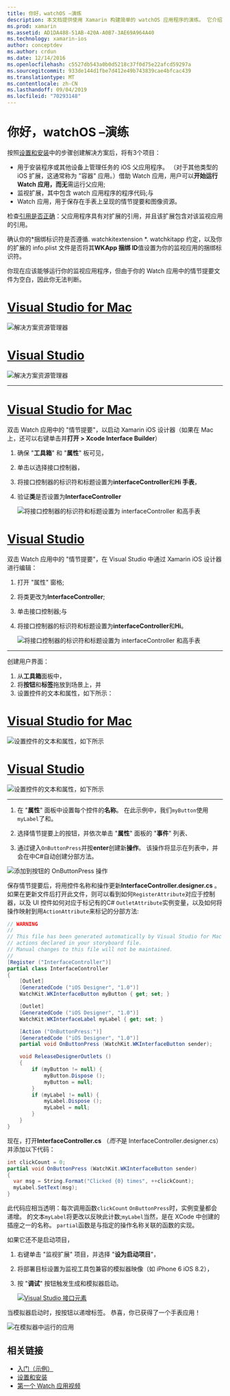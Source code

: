 ```yaml
---
title: 你好，watchOS –演练
description: 本文档提供使用 Xamarin 构建简单的 watchOS 应用程序的演练。 它介绍了如何在 Visual Studio 和 Visual Studio for Mac 中工作，如何使用情节提要并在代码中响应事件。
ms.prod: xamarin
ms.assetid: AD1DA488-51AB-420A-A0B7-3AE69A964A40
ms.technology: xamarin-ios
author: conceptdev
ms.author: crdun
ms.date: 12/14/2016
ms.openlocfilehash: c5527db543a0b0d5218c37f0d75e22afcd59297a
ms.sourcegitcommit: 933de144d1fbe7d412e49b743839cae4bfcac439
ms.translationtype: MT
ms.contentlocale: zh-CN
ms.lasthandoff: 09/04/2019
ms.locfileid: "70293148"
---
```

# <a name="hello-watchos--walkthrough"></a>你好，watchOS –演练

按照[设置和安装](~/ios/watchos/get-started/installation.md)中的步骤创建解决方案后，将有3个项目：

- 用于安装程序或其他设备上管理任务的 iOS 父应用程序。 （对于其他类型的 iOS 扩展，这通常称为 "容器" 应用。）借助 Watch 应用，用户可以**开始运行 Watch 应用，而无**需运行父应用;
- 监视扩展，其中包含 watch 应用程序的程序代码;与
- Watch 应用，用于保存在手表上呈现的情节提要和图像资源。

检查[引用是否正确](~/ios/watchos/get-started/project-references.md)：父应用程序具有对扩展的引用，并且该扩展包含对该监视应用的引用。

确认你的\*捆绑标识符是否遵循. watchkitextension \*. watchkitapp 约定，以及你的扩展的 info.plist 文件是否将其**WKApp 捆绑 ID**值设置为你的监视应用的捆绑标识符。

你现在应该能够运行你的监视应用程序，但由于你的 Watch 应用中的情节提要文件为空白，因此你无法判断。

# <a name="visual-studio-for-mactabmacos"></a>[Visual Studio for Mac](#tab/macos)

![](hello-watch-images/projectstructure.png "解决方案资源管理器")

# <a name="visual-studiotabwindows"></a>[Visual Studio](#tab/windows)

![](hello-watch-images/vs-projectstructure.png "解决方案资源管理器")

-----

# <a name="visual-studio-for-mactabmacos"></a>[Visual Studio for Mac](#tab/macos)

双击 Watch 应用中的 "情节提要"，以启动 Xamarin iOS 设计器（如果在 Mac 上，还可以右键单击并**打开 > Xcode Interface Builder**）


1. 确保 "**工具箱**" 和 "**属性**" 板可见，
1. 单击以选择接口控制器，
1. 将接口控制器的标识符和标题设置为**interfaceController**和**Hi 手表**，
1. 验证**类**是否设置为**InterfaceController**

    ![](hello-watch-images/interfacecontrollerattributes.png "将接口控制器的标识符和标题设置为 interfaceController 和高手表")

# <a name="visual-studiotabwindows"></a>[Visual Studio](#tab/windows)

双击 Watch 应用中的 "情节提要"，在 Visual Studio 中通过 Xamarin iOS 设计器进行编辑：

1. 打开 "属性" 窗格;
1. 将类更改为**InterfaceController**;
1. 单击接口控制器;与
1. 将接口控制器的标识符和标题设置为**interfaceController**和**Hi**。

    ![](hello-watch-images/vs-interfacecontrollerattributes.png "将接口控制器的标识符和标题设置为 interfaceController 和高手表")

-----


创建用户界面：

1. 从**工具箱**面板中，
1. 将**按钮**和**标签**拖放到场景上，并
1. 设置控件的文本和属性，如下所示：

# <a name="visual-studio-for-mactabmacos"></a>[Visual Studio for Mac](#tab/macos)

![](hello-watch-images/draganddrop.png "设置控件的文本和属性，如下所示")

# <a name="visual-studiotabwindows"></a>[Visual Studio](#tab/windows)

![](hello-watch-images/vs-draganddrop.png "设置控件的文本和属性，如下所示")

-----

1. 在 "**属性**" 面板中设置每个控件的**名称**。 在此示例中，我们`myButton`使用`myLabel`了和。

1. 选择情节提要上的按钮，并依次单击 "**属性**" 面板的 "**事件**" 列表、

1. 通过键入`OnButtonPress`并按**enter**创建新**操作**。
  该操作将显示在列表中，并会在中C#自动创建分部方法。

![](hello-watch-images/buttonaction.png "添加到按钮的 OnButtonPress 操作")

保存情节提要后，将用控件名称和操作更新**InterfaceController.designer.cs** 。 如果在更新文件后打开此文件，则可以看到如何`RegisterAttribute`对应于控制器，以及 UI 控件如何对应于标记有的C# `OutletAttribute`实例变量，以及如何将操作映射到用`ActionAttribute`来标记的分部方法:

```csharp
// WARNING
//
// This file has been generated automatically by Visual Studio for Mac from the outlets and
// actions declared in your storyboard file.
// Manual changes to this file will not be maintained.
//
[Register ("InterfaceController")]
partial class InterfaceController
{
    [Outlet]
    [GeneratedCode ("iOS Designer", "1.0")]
    WatchKit.WKInterfaceButton myButton { get; set; }

    [Outlet]
    [GeneratedCode ("iOS Designer", "1.0")]
    WatchKit.WKInterfaceLabel myLabel { get; set; }

    [Action ("OnButtonPress:")]
    [GeneratedCode ("iOS Designer", "1.0")]
    partial void OnButtonPress (WatchKit.WKInterfaceButton sender);

    void ReleaseDesignerOutlets ()
    {
        if (myButton != null) {
            myButton.Dispose ();
            myButton = null;
        }
        if (myLabel != null) {
            myLabel.Dispose ();
            myLabel = null;
        }
    }
}
```

现在，打开**InterfaceController.cs** （*而不*是 InterfaceController.designer.cs）并添加以下代码：

```csharp
int clickCount = 0;
partial void OnButtonPress (WatchKit.WKInterfaceButton sender)
{
  var msg = String.Format("Clicked {0} times", ++clickCount);
  myLabel.SetText(msg);
}
```

此代码应相当透明：每次调用函数`clickCount` `OnButtonPress`时，实例变量都会递增。 的文本`myLabel`将更改以反映此计数;`myLabel`当然，是在 XCode 中创建的插座之一的名称。 `partial`函数是与指定的操作名称关联的函数的实现。

如果它还不是启动项目，

1. 右键单击 "监视扩展" 项目，并选择 "**设为启动项目**"，

1. 将部署目标设置为监视工具包兼容的模拟器映像（如 iPhone 6 iOS 8.2），

1. 按 "**调试**" 按钮触发生成和模拟器启动。

    [![](hello-watch-images/readytodebug-sml.png "Visual Studio 接口元素")](hello-watch-images/readytodebug.png#lightbox)

当模拟器启动时，按按钮以递增标签。
恭喜，你已获得了一个手表应用！

![](hello-watch-images/running.png "在模拟器中运行的应用")


## <a name="related-links"></a>相关链接

- [入门（示例）](https://docs.microsoft.com/samples/xamarin/ios-samples/watchkit-gettingstarted)
- [设置和安装](~/ios/watchos/get-started/installation.md)
- [第一个 Watch 应用视频](https://blog.xamarin.com/your-first-watch-kit-app/)

